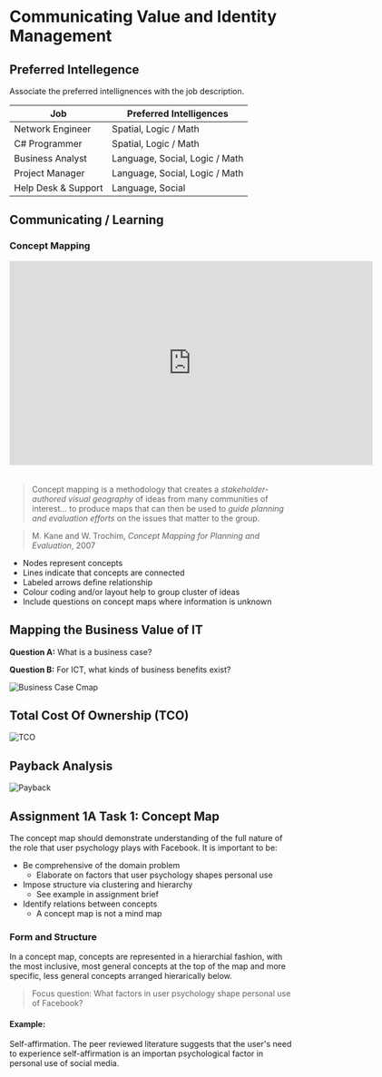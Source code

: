# Communicating Value and Identity Management

## Preferred Intellegence

Associate the preferred intellignences with the job description.

| Job                 | Preferred Intelligences        |
|---------------------|--------------------------------|
| Network Engineer    | Spatial, Logic / Math          |
| C# Programmer       | Spatial, Logic / Math          |
| Business Analyst    | Language, Social, Logic / Math |
| Project Manager     | Language, Social, Logic / Math |
| Help Desk & Support | Language, Social               |

## Communicating / Learning

### Concept Mapping

<iframe width="640" height="360" src="http://www.youtube.com/embed/A625Yh6v6uQ" frameborder="0" style="margin-bottom: 20px;"></iframe>

>Concept mapping is a methodology that creates a *stakeholder-authored visual geography* of ideas from many communities of interest... to produce maps that can then be used to *guide planning and evaluation efforts* on the issues that matter to the group.

>M. Kane and W. Trochim, *Concept Mapping for Planning and Evaluation*, 2007

- Nodes represent concepts
- Lines indicate that concepts are connected
- Labeled arrows define relationship
- Colour coding and/or layout help to group cluster of ideas
- Include questions on concept maps where information is unknown

## Mapping the Business Value of IT

**Question A:** What is a business case?

**Question B:** For ICT, what kinds of business benefits exist?

![Business Case Cmap](http://i.imgur.com/U9C4Lfv.png)

## Total Cost Of Ownership (TCO)

![TCO](http://i.imgur.com/5gD1i00.png)

## Payback Analysis

![Payback](http://i.imgur.com/iKzYqWb.png)

## Assignment 1A Task 1: Concept Map

The concept map should demonstrate understanding of the full nature of the role that user psychology plays with Facebook. It is important to be:

- Be comprehensive of the domain problem
	- Elaborate on factors that user psychology shapes personal use
- Impose structure via clustering and hierarchy
	- See example in assignment brief
- Identify relations between concepts
	- A concept map is not a mind map

### Form and Structure

In a concept map, concepts are represented in a hierarchial fashion, with the most inclusive, most general concepts at the top of the map and more specific, less general concepts arranged hierarically below.

>Focus question: What factors in user psychology shape personal use of Facebook?

#### Example:

Self-affirmation. The peer reviewed literature suggests that the user's need to experience self-affirmation is an importan psychological factor in personal use of social media.